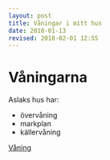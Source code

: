 ```yaml
---
layout: post
title: Våningar i mitt hus
date: 2018-01-13
revised: 2018-02-01 12:55 
---
```


Våningarna
=================
Aslaks hus har:

* övervåning
* markplan <!-- l. entrevåning -->
* källervåning <!-- l. bottenvåning -->

<a href='http://sv.wikipedia.org/wiki/Våning' class="btn btn-primary btn-lg btn-block" role="button">Våning</a>
